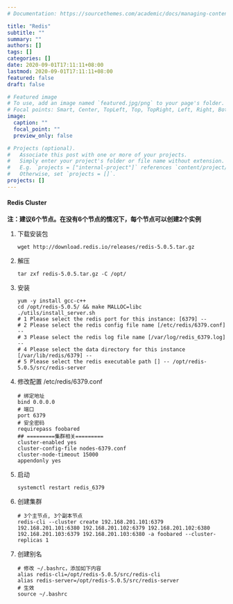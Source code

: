 ```yaml
---
# Documentation: https://sourcethemes.com/academic/docs/managing-content/

title: "Redis"
subtitle: ""
summary: ""
authors: []
tags: []
categories: []
date: 2020-09-01T17:11:11+08:00
lastmod: 2020-09-01T17:11:11+08:00
featured: false
draft: false

# Featured image
# To use, add an image named `featured.jpg/png` to your page's folder.
# Focal points: Smart, Center, TopLeft, Top, TopRight, Left, Right, BottomLeft, Bottom, BottomRight.
image:
  caption: ""
  focal_point: ""
  preview_only: false

# Projects (optional).
#   Associate this post with one or more of your projects.
#   Simply enter your project's folder or file name without extension.
#   E.g. `projects = ["internal-project"]` references `content/project/deep-learning/index.md`.
#   Otherwise, set `projects = []`.
projects: []
---
```


#### Redis Cluster

**注：建议6个节点。在没有6个节点的情况下，每个节点可以创建2个实例**

1. 下载安装包

   ```
   wget http://download.redis.io/releases/redis-5.0.5.tar.gz
   ```

2. 解压

   ```
   tar zxf redis-5.0.5.tar.gz -C /opt/
   ```

3. 安装

   ```
   yum -y install gcc-c++
   cd /opt/redis-5.0.5/ && make MALLOC=libc
   ./utils/install_server.sh
   # 1 Please select the redis port for this instance: [6379] -- 
   # 2 Please select the redis config file name [/etc/redis/6379.conf] --
   # 3 Please select the redis log file name [/var/log/redis_6379.log] --
   # 4 Please select the data directory for this instance [/var/lib/redis/6379] --
   # 5 Please select the redis executable path [] -- /opt/redis-5.0.5/src/redis-server
   ```

4. 修改配置 /etc/redis/6379.conf

   ```
   # 绑定地址
   bind 0.0.0.0
   # 端口
   port 6379
   # 安全密码
   requirepass foobared
   ## =========集群相关=========
   cluster-enabled yes
   cluster-config-file nodes-6379.conf
   cluster-node-timeout 15000
   appendonly yes
   ```

5. 启动

   ```
   systemctl restart redis_6379
   ```

6. 创建集群

   ```
   # 3个主节点, 3个副本节点
   redis-cli --cluster create 192.168.201.101:6379 192.168.201.101:6380 192.168.201.102:6379 192.168.201.102:6380 192.168.201.103:6379 192.168.201.103:6380 -a foobared --cluster-replicas 1
   ```

7. 创建别名

   ```
   # 修改 ~/.bashrc，添加如下内容
   alias redis-cli=/opt/redis-5.0.5/src/redis-cli
   alias redis-server=/opt/redis-5.0.5/src/redis-server
   # 生效
   source ~/.bashrc
   ```
